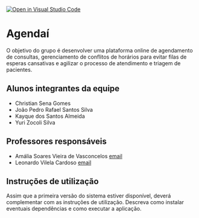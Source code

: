 [![Open in Visual Studio Code](https://classroom.github.com/assets/open-in-vscode-718a45dd9cf7e7f842a935f5ebbe5719a5e09af4491e668f4dbf3b35d5cca122.svg)](https://classroom.github.com/online_ide?assignment_repo_id=14413469&assignment_repo_type=AssignmentRepo)

# Agendaí

O objetivo do grupo é desenvolver uma plataforma online de agendamento de consultas, gerenciamento de conflitos de horários
para evitar filas de esperas cansativas e agilizar o processo de atendimento e triagem de pacientes.

## Alunos integrantes da equipe

* Christian Sena Gomes
* João Pedro Rafael Santos Silva
* Kayque dos Santos Almeida
* Yuri Zocoli Silva

## Professores responsáveis

* Amália Soares Vieira de Vasconcelos [email](mailto:\\652865@sga.pucminas.br)
* Leonardo Vilela Cardoso [email](mailto:\\822497@sga.pucminas.br)

## Instruções de utilização

Assim que a primeira versão do sistema estiver disponível, deverá complementar com as instruções de utilização. Descreva como instalar eventuais dependências e como executar a aplicação.
